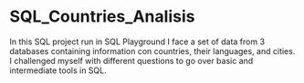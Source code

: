 # SQL_Countries_Analisis
In this SQL project run in SQL Playground I face a set of data from 3 databases containing information con countries, their languages, and cities. I challenged myself with different questions to go over basic and intermediate tools in SQL. 

